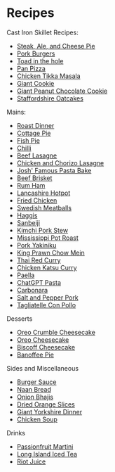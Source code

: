 # Recipes

Cast Iron Skillet Recipes:

- [Steak, Ale, and Cheese Pie](mains/steak_ale_cheese_pie.md)
- [Pork Burgers](mains/pork_burgers.md)
- [Toad in the hole](mains/toad_in_the_hole.md)
- [Pan Pizza](mains/pan_pizza.md)
- [Chicken Tikka Masala](mains/chicken_tikka_masala.md)
- [Giant Cookie](desserts/giant_cookie.md)
- [Giant Peanut Chocolate Cookie](desserts/giant_peanut_chocolate_cookie.md)
- [Staffordshire Oatcakes](mains/staffordshire_oatcakes.md)

Mains:

- [Roast Dinner](mains/roast_dinner.md)
- [Cottage Pie](mains/cottage_pie.md)
- [Fish Pie](mains/fish_pie.md)
- [Chilli](mains/chilli.md)
- [Beef Lasagne](mains/beef_lasagne.md)
- [Chicken and Chorizo Lasagne](mains/chicken_chorizo_lasagne.md)
- [Josh' Famous Pasta Bake](mains/sausage_pasta_bake.md)
- [Beef Brisket](mains/beef_brisket.md)
- [Rum Ham](mains/rum_ham.md)
- [Lancashire Hotpot](mains/lancashire_hotpot.md)
- [Fried Chicken](mains/fried_chicken.md)
- [Swedish Meatballs](mains/swedish_meatballs.md)
- [Haggis](mains/haggis.md)
- [Sanbeiji](mains/sanbeiji.md)
- [Kimchi Pork Stew](mains/kimchi_pork_stew.md)
- [Mississippi Pot Roast](mains/mississippi_pot_roast.md)
- [Pork Yakiniku](mains/yakiniku.md)
- [King Prawn Chow Mein](mains/king_prawn_chow_mein.md)
- [Thai Red Curry](mains/thai_red_curry.md)
- [Chicken Katsu Curry](mains/chicken_katsu_curry.md)
- [Paella](mains/paella.md)
- [ChatGPT Pasta](mains/chat_gpt_pasta.md)
- [Carbonara](mains/carbonara.md)
- [Salt and Pepper Pork](mains/salt_pepper_pork.md)
- [Tagliatelle Con Pollo](mains/tagliatelle_con_pollo.md)

Desserts

- [Oreo Crumble Cheesecake](desserts/oreo_crumble_cheesecake.md)
- [Oreo Cheesecake](desserts/oreo_cheesecake.md)
- [Biscoff Cheesecake](desserts/biscoff_cheesecake.md)
- [Banoffee Pie](desserts/banoffee_pie.md)

Sides and Miscellaneous

- [Burger Sauce](sides/burger_sauce.md)
- [Naan Bread](sides/naan_bread.md)
- [Onion Bhajis](sides/onion_bhajis.md)
- [Dried Orange Slices](sides/dried_orange_slices.md)
- [Giant Yorkshire Dinner](sides/giant_yorkshire.md)
- [Chicken Soup](sides/chicken_soup.md)

Drinks

- [Passionfruit Martini](drinks/passionfruit_martini.md)
- [Long Island Iced Tea](drinks/long_island.md)
- [Riot Juice](drinks/riot_juice.md)
